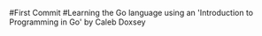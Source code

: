 #First Commit
#Learning the Go language using an 'Introduction to Programming in Go' by Caleb Doxsey
